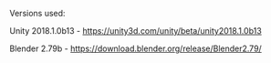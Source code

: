 Versions used:

Unity 2018.1.0b13 -
https://unity3d.com/unity/beta/unity2018.1.0b13

Blender 2.79b - 
https://download.blender.org/release/Blender2.79/
